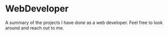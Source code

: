 # WebDeveloper
A summary of the projects I have done as a web developer. Feel free to look around and reach out to me.

